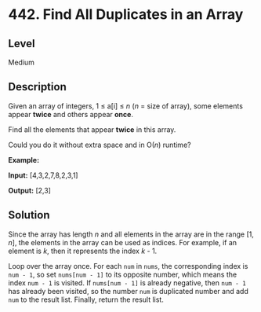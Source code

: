# 442. Find All Duplicates in an Array
## Level
Medium

## Description
Given an array of integers, 1 ≤ a[i] ≤ *n* (*n* = size of array), some elements appear **twice** and others appear **once**.

Find all the elements that appear **twice** in this array.

Could you do it without extra space and in O(*n*) runtime?

**Example:**

**Input:** [4,3,2,7,8,2,3,1]

**Output:** [2,3]

## Solution
Since the array has length *n* and all elements in the array are in the range [1, *n*], the elements in the array can be used as indices. For example, if an element is *k*, then it represents the index *k* - 1.

Loop over the array once. For each `num` in `nums`, the corresponding index is `num - 1`, so set `nums[num - 1]` to its opposite number, which means the index `num - 1` is visited. If `nums[num - 1]` is already negative, then `num - 1` has already been visited, so the number `num` is duplicated number and add `num` to the result list. Finally, return the result list.
